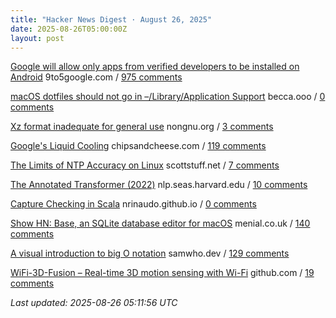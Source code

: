 ```yaml
---
title: "Hacker News Digest · August 26, 2025"
date: 2025-08-26T05:00:00Z
layout: post
---
```


[Google will allow only apps from verified developers to be installed on Android](https://9to5google.com/2025/08/25/android-apps-developer-verification/)  9to5google.com / [975 comments](https://news.ycombinator.com/item?id=45017028)

[macOS dotfiles should not go in –/Library/Application Support](https://becca.ooo/blog/macos-dotfiles/)  becca.ooo / [0 comments](https://news.ycombinator.com/item?id=45022383)

[Xz format inadequate for general use](https://www.nongnu.org/lzip/xz_inadequate.html)  nongnu.org / [3 comments](https://news.ycombinator.com/item?id=45022172)

[Google's Liquid Cooling](https://chipsandcheese.com/p/googles-liquid-cooling-at-hot-chips)  chipsandcheese.com / [119 comments](https://news.ycombinator.com/item?id=45016720)

[The Limits of NTP Accuracy on Linux](https://scottstuff.net/posts/2025/05/19/ntp-limits/)  scottstuff.net / [7 comments](https://news.ycombinator.com/item?id=45021078)

[The Annotated Transformer (2022)](https://nlp.seas.harvard.edu/annotated-transformer/)  nlp.seas.harvard.edu / [10 comments](https://news.ycombinator.com/item?id=45002896)

[Capture Checking in Scala](https://nrinaudo.github.io/articles/capture_checking.html)  nrinaudo.github.io / [0 comments](https://news.ycombinator.com/item?id=45010484)

[Show HN: Base, an SQLite database editor for macOS](https://menial.co.uk/base/)  menial.co.uk / [140 comments](https://news.ycombinator.com/item?id=45014131)

[A visual introduction to big O notation](https://samwho.dev/big-o/)  samwho.dev / [129 comments](https://news.ycombinator.com/item?id=45002182)

[WiFi-3D-Fusion – Real-time 3D motion sensing with Wi-Fi](https://github.com/MaliosDark/wifi-3d-fusion)  github.com / [19 comments](https://news.ycombinator.com/item?id=45020457)


_Last updated: 2025-08-26 05:11:56 UTC_
